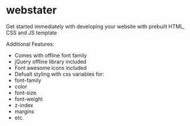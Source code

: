 # webstater
Get started immediately with developing your website with prebuilt HTML, CSS and JS  template

Additional Features:
* Comes with offline font family
* jQuery offline library included
* Font awesome icons included
* Defualt styling with css variables for:
* font-family
* color
* font-size
* font-weight
* z-index
* margins
* etc.
